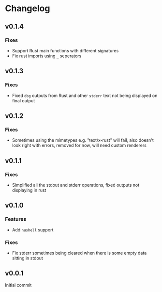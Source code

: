 
# Changelog
## v0.1.4
### Fixes
- Support Rust main functions with different signatures
- Fix rust imports using `_` seperators

## v0.1.3
### Fixes
- Fixed `dbg` outputs from Rust and other `stderr` text not being displayed on final output

## v0.1.2
### Fixes
- Sometimes using the mimetypes e.g. "text/x-rust" will fail, also doesn't look right with errors, removed for now, will need custom renderers

## v0.1.1
### Fixes
- Simplified all the stdout and stderr operations, fixed outputs not displaying in rust

## v0.1.0
### Features
- Add `nushell` support
### Fixes
- Fix stderr sometimes being cleared when there is some empty data sitting in stdout

## v0.0.1
Initial commit


